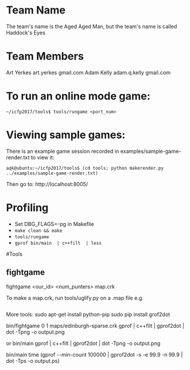 
# Team Name
The team's name is the Aged Aged Man, but the team's name is called Haddock's Eyes

# Team Members
Art Yerkes art.yerkes <at> gmail.com
Adam Kelly adam.q.kelly <at> gmail.com

# To run an online mode game:
```
~/icfp2017/tools$ tools/rungame <port_num>
```

# Viewing sample games:

There is an example game session recorded in examples/sample-game-render.txt
to view it:
```
aqk@ubuntu:~/icfp2017/tools$ (cd tools; python makerender.py ../examples/sample-game-render.txt)
```
Then go to:  http://localhost:8005/


# Profiling

* Set DBG_FLAGS=-pg in Makefile
* ``` make clean && make ```
* ``` tools/rungame ```
* ``` gprof bin/main  | c++filt  | less ```

#Tools
## fightgame
fightgame <our_id> <num_punters> map.crk

To make a map.crk, run tools/uglify.py on a .map file
e.g.
```  tools/uglify.py 0 2 maps/edinburgh-sparse.json  > maps/edinburgh-sparse.crk
 ```

More tools:
sudo apt-get install python-pip
sudo pip install grof2dot

bin/fightgame 0 1 maps/edinburgh-sparse.crk 
gprof | c++filt | gprof2dot | dot -Tpng -o output.png

or
bin/main
gprof | c++filt | gprof2dot | dot -Tpng -o output.png

bin/main
time (gprof --min-count 100000  |  gprof2dot -s -e 99.9 -n 99.9 | dot -Tps -o output.ps)


